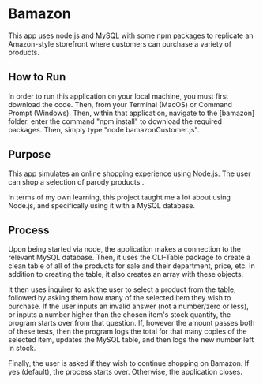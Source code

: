 # Bamazon

This app uses node.js and MySQL with some npm packages to replicate an Amazon-style storefront where customers can purchase a variety of products.

## How to Run

In order to run this application on your local machine, you must first download the code. Then, from your Terminal (MacOS) or Command Prompt (Windows). Then, within that application, navigate to the [bamazon] folder. enter the command "npm install" to download the required packages. Then, simply type "node bamazonCustomer.js".

## Purpose

This app simulates an online shopping experience using Node.js. The user can shop a selection of parody products . 

In terms of my own learning, this project taught me a lot about using Node.js, and specifically using it with a MySQL database. 

## Process
Upon being started via node, the application makes a connection to the relevant MySQL database. Then, it uses the CLI-Table package to create a clean table of all of the products for sale and their department, price, etc. In addition to creating the table, it also creates an array with these objects. 

It then uses inquirer to ask the user to select a product from the table, followed by asking them how many of the selected item they wish to purchase. If the user inputs an invalid answer (not a number/zero or less), or inputs a number higher than the chosen item's stock quantity, the program starts over from that question. If, however the amount passes both of these tests, then the program logs the total for that many copies of the selected item, updates the MySQL table, and then logs the new number left in stock.

Finally, the user is asked if they wish to continue shopping on Bamazon. If yes (default), the process starts over. Otherwise, the application closes.
